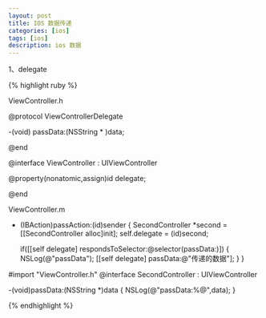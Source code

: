 ```yaml
---
layout: post
title: IOS 数据传递
categories: [ios]
tags: [ios]
description: ios 数据
---
```


1、delegate

{% highlight ruby %}

ViewController.h

@protocol ViewControllerDelegate <NSObject>


-(void) passData:(NSString * )data;

@end


@interface ViewController : UIViewController

@property(nonatomic,assign)id<ViewControllerDelegate> delegate;

@end


ViewController.m

- (IBAction)passAction:(id)sender {
    SecondController *second = [[SecondController alloc]init];
    self.delegate = (id)second;
    
    if([[self delegate] respondsToSelector:@selector(passData:)])
    {
        NSLog(@"passData");
        [[self delegate] passData:@"传递的数据"];
    }
}


#import "ViewController.h"
@interface SecondController : UIViewController<ViewControllerDelegate>


-(void)passData:(NSString *)data
{
    NSLog(@"passData:%@",data);
}

{% endhighlight %}





